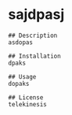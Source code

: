 # sajdpasj 

    ## Description
    asdopas 

    ## Installation 
    dpaks 

    ## Usage 
    dopaks 

    ## License 
    telekinesis